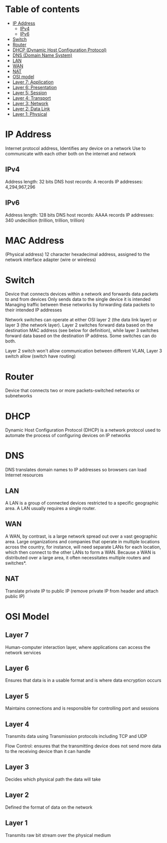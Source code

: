 # Table of contents

- [IP Address](#ip-address)
    - [IPv4](#ipv4)
    - [IPv6](#ipv6)
- [Switch](#switch)
- [Router](#router)
- [DHCP (Dynamic Host Configuration Protocol)](#DHCP)
- [DNS (Domain Name System)](#DNS)
- [LAN](#lan)
- [WAN](#wan)
- [NAT](#nat)
- [OSI model](#osi-model)
- [Layer 7: Application](#layer-7)
- [Layer 6: Presentation](#layer-6)
- [Layer 5: Session](#layer-5)
- [Layer 4: Transport](#layer-4)
- [Layer 3: Network](#layer-3)
- [Layer 2: Data Link](#layer-2)
- [Layer 1: Physical](#layer-1)

# IP Address
Internet protocol address, Identifies any device on a network
Use to communicate with each other both on the internet and network

## IPv4
Address length: 32 bits
DNS host records: A records
IP addresses: 4,294,967,296

## IPv6
Address length: 128 bits
DNS host records: AAAA records
IP addresses: 340 undecillion (trillion, trillion, trillion)

# MAC Address
(Physical address) 12 character hexadecimal address, assigned to the network interface adapter (wire or wireless)

# Switch
Device that connects devices within a network and forwards data packets to and from devices
Only sends data to the single device it is intended
Managing traffic between these networks by forwarding data packets to their intended IP addresses

Network switches can operate at either OSI layer 2 (the data link layer) or layer 3 (the network layer). Layer 2 switches forward data based on the destination MAC address (see below for definition), while layer 3 switches forward data based on the destination IP address. Some switches can do both.

Layer 2 switch won't allow communication between different VLAN, Layer 3 switch allow (switch have routing)
# Router
Device that connects two or more packets-switched networks or subnetworks

# DHCP
Dynamic Host Configuration Protocol (DHCP) is a network protocol used to automate the process of configuring devices on IP networks

# DNS
DNS translates domain names to IP addresses so browsers can load Internet resources

## LAN
A LAN is a group of connected devices restricted to a specific geographic area. A LAN usually requires a single router.

## WAN
A WAN, by contrast, is a large network spread out over a vast geographic area. Large organizations and companies that operate in multiple locations across the country, for instance, will need separate LANs for each location, which then connect to the other LANs to form a WAN. Because a WAN is distributed over a large area, it often necessitates multiple routers and switches*.

## NAT
Translate private IP to public IP (remove private IP from header and attach public IP)

# OSI Model
## Layer 7
Human-computer interaction layer, where applications can access the network services
## Layer 6
Ensures that data is in a usable format and is where data encryption occurs
## Layer 5
Maintains connections and is responsible for controlling port and sessions
## Layer 4
Transmits data using Transmission protocols including TCP and UDP

Flow Control: ensures that the transmitting device does not send more data to the receiving device than it can handle
## Layer 3
Decides which physical path the data will take
## Layer 2
Defined the format of data on the network
## Layer 1
Transmits raw bit stream over the physical medium
